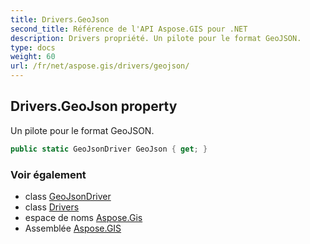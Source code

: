 ```yaml
---
title: Drivers.GeoJson
second_title: Référence de l'API Aspose.GIS pour .NET
description: Drivers propriété. Un pilote pour le format GeoJSON.
type: docs
weight: 60
url: /fr/net/aspose.gis/drivers/geojson/
---
```

## Drivers.GeoJson property

Un pilote pour le format GeoJSON.

```csharp
public static GeoJsonDriver GeoJson { get; }
```

### Voir également

* class [GeoJsonDriver](../../../aspose.gis.formats.geojson/geojsondriver/)
* class [Drivers](../)
* espace de noms [Aspose.Gis](../../drivers/)
* Assemblée [Aspose.GIS](../../../)


